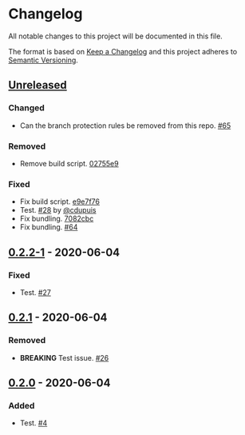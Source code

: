 # Changelog

All notable changes to this project will be documented in this file.

The format is based on [Keep a Changelog](http://keepachangelog.com/)
and this project adheres to [Semantic Versioning](http://semver.org/).

## [Unreleased](https://github.com/atomist-skills/helloworld-skill/compare/0.2.2-1...HEAD)

### Changed

-   Can the branch protection rules be removed from this repo. [#65](https://github.com/atomist-skills/helloworld-skill/issues/65)

### Removed

-   Remove build script. [02755e9](https://github.com/atomist-skills/helloworld-skill/commit/02755e9e32e6e66a6abeb308c44e78539acc879d)

### Fixed

-   Fix build script. [e9e7f76](https://github.com/atomist-skills/helloworld-skill/commit/e9e7f76b3c0a3d0ff5d9861ba9d305837567cafe)
-   Test. [#28](https://github.com/atomist-skills/helloworld-skill/issues/28) by [@cdupuis](https://github.com/cdupuis)
-   Fix bundling. [7082cbc](https://github.com/atomist-skills/helloworld-skill/commit/7082cbcb30c5e30edd81f272646ba39cbe8a879a)
-   Fix bundling. [#64](https://github.com/atomist-skills/helloworld-skill/issues/64)

## [0.2.2-1](https://github.com/atomist-skills/helloworld-skill/compare/0.2.1...0.2.2-1) - 2020-06-04

### Fixed

-   Test. [#27](https://github.com/atomist-skills/helloworld-skill/issues/27)

## [0.2.1](https://github.com/atomist-skills/helloworld-skill/compare/0.2.0...0.2.1) - 2020-06-04

### Removed

-   **BREAKING** Test issue. [#26](https://github.com/atomist-skills/helloworld-skill/issues/26)

## [0.2.0](https://github.com/atomist-skills/helloworld-skill/tree/0.2.0) - 2020-06-04

### Added

-   Test. [#4](https://github.com/atomist-skills/helloworld-skill/issues/4)
